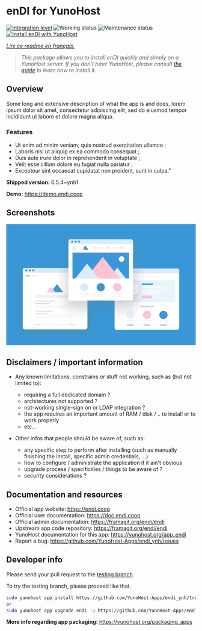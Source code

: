 <!--
N.B.: This README was automatically generated by https://github.com/YunoHost/apps/tree/master/tools/README-generator
It shall NOT be edited by hand.
-->

# enDI for YunoHost

[![Integration level](https://dash.yunohost.org/integration/endi.svg)](https://dash.yunohost.org/appci/app/endi) ![Working status](https://ci-apps.yunohost.org/ci/badges/endi.status.svg) ![Maintenance status](https://ci-apps.yunohost.org/ci/badges/endi.maintain.svg)  
[![Install enDI with YunoHost](https://install-app.yunohost.org/install-with-yunohost.svg)](https://install-app.yunohost.org/?app=endi)

*[Lire ce readme en français.](./README_fr.md)*

> *This package allows you to install enDI quickly and simply on a YunoHost server.
If you don't have YunoHost, please consult [the guide](https://yunohost.org/#/install) to learn how to install it.*

## Overview

Some long and extensive description of what the app is and does, lorem ipsum dolor sit amet, consectetur adipiscing elit, sed do eiusmod tempor incididunt ut labore et dolore magna aliqua.

### Features

- Ut enim ad minim veniam, quis nostrud exercitation ullamco ;
- Laboris nisi ut aliquip ex ea commodo consequat ;
- Duis aute irure dolor in reprehenderit in voluptate ;
- Velit esse cillum dolore eu fugiat nulla pariatur ;
- Excepteur sint occaecat cupidatat non proident, sunt in culpa."


**Shipped version:** 6.5.4~ynh1

**Demo:** https://demo.endi.coop

## Screenshots

![Screenshot of enDI](./doc/screenshots/example.jpg)

## Disclaimers / important information

* Any known limitations, constrains or stuff not working, such as (but not limited to):
    * requiring a full dedicated domain ?
    * architectures not supported ?
    * not-working single-sign on or LDAP integration ?
    * the app requires an important amount of RAM / disk / .. to install or to work properly
    * etc...

* Other infos that people should be aware of, such as:
    * any specific step to perform after installing (such as manually finishing the install, specific admin credentials, ...)
    * how to configure / administrate the application if it ain't obvious
    * upgrade process / specificities / things to be aware of ?
    * security considerations ?

## Documentation and resources

* Official app website: <https://endi.coop>
* Official user documentation: <https://doc.endi.coop>
* Official admin documentation: <https://framagit.org/endi/endi>
* Upstream app code repository: <https://framagit.org/endi/endi>
* YunoHost documentation for this app: <https://yunohost.org/app_endi>
* Report a bug: <https://github.com/YunoHost-Apps/endi_ynh/issues>

## Developer info

Please send your pull request to the [testing branch](https://github.com/YunoHost-Apps/endi_ynh/tree/testing).

To try the testing branch, please proceed like that.

``` bash
sudo yunohost app install https://github.com/YunoHost-Apps/endi_ynh/tree/testing --debug
or
sudo yunohost app upgrade endi -u https://github.com/YunoHost-Apps/endi_ynh/tree/testing --debug
```

**More info regarding app packaging:** <https://yunohost.org/packaging_apps>
